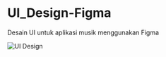 # UI_Design-Figma
Desain UI untuk aplikasi musik menggunakan Figma

![UI Design](https://github.com/user-attachments/assets/0696413a-61e5-4fde-97f8-4621473158b6)
